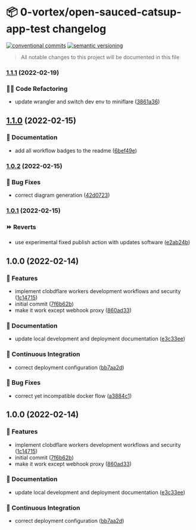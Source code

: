 # 📦 0-vortex/open-sauced-catsup-app-test changelog

[![conventional commits](https://img.shields.io/badge/conventional%20commits-1.0.0-yellow.svg)](https://conventionalcommits.org)
[![semantic versioning](https://img.shields.io/badge/semantic%20versioning-2.0.0-green.svg)](https://semver.org)

> All notable changes to this project will be documented in this file

### [1.1.1](https://github.com/0-vortex/open-sauced-catsup-app-test/compare/v1.1.0...v1.1.1) (2022-02-19)


### 🧑‍💻 Code Refactoring

* update wrangler and switch dev env to miniflare ([3861a36](https://github.com/0-vortex/open-sauced-catsup-app-test/commit/3861a367ddd116042aa64150834cc8173c3892f8))

## [1.1.0](https://github.com/0-vortex/open-sauced-catsup-app-test/compare/v1.0.2...v1.1.0) (2022-02-15)


### 📝 Documentation

* add all workflow badges to the readme ([6bef49e](https://github.com/0-vortex/open-sauced-catsup-app-test/commit/6bef49e78fd1d60dc6f8aa34e26a2619535d3429))

### [1.0.2](https://github.com/0-vortex/open-sauced-catsup-app-test/compare/v1.0.1...v1.0.2) (2022-02-15)


### 🐛 Bug Fixes

* correct diagram generation ([42d0723](https://github.com/0-vortex/open-sauced-catsup-app-test/commit/42d0723aa1f649a3721d9fd2acb92fc8b618bb89))

### [1.0.1](https://github.com/0-vortex/open-sauced-catsup-app-test/compare/v1.0.0...v1.0.1) (2022-02-15)


### ⏩ Reverts

* use experimental fixed publish action with updates software ([e2ab24b](https://github.com/0-vortex/open-sauced-catsup-app-test/commit/e2ab24bac80047a74d179b38318b1815b03c37af))

## 1.0.0 (2022-02-14)


### 🍕 Features

* implement clobdflare workers development workflows and security ([1c14715](https://github.com/0-vortex/open-sauced-catsup-app-test/commit/1c14715fff99c251d13405f046a0c9d6700e290c))
* initial commit ([7f6b62b](https://github.com/0-vortex/open-sauced-catsup-app-test/commit/7f6b62b9dee554c3cd1604cc594f263ce0b090bd))
* make it work except webhook proxy ([860ad33](https://github.com/0-vortex/open-sauced-catsup-app-test/commit/860ad3354ac0e797489efe9388329e0cbc31a2e4))


### 📝 Documentation

* update local development and deployment documentation ([e3c33ee](https://github.com/0-vortex/open-sauced-catsup-app-test/commit/e3c33ee4d3327511ebac8c351829be0d27680de3))


### 🔁 Continuous Integration

* correct deployment configuration ([bb7aa2d](https://github.com/0-vortex/open-sauced-catsup-app-test/commit/bb7aa2dbe80c5dc60522f9b7ba2a403b79dc4098))


### 🐛 Bug Fixes

* correct yet incompatible docker flow ([a3884c1](https://github.com/0-vortex/open-sauced-catsup-app-test/commit/a3884c1cc4be5884c8bca3db513aa075e9e33d12))

## 1.0.0 (2022-02-14)


### 🍕 Features

* implement clobdflare workers development workflows and security ([1c14715](https://github.com/0-vortex/open-sauced-catsup-app-test/commit/1c14715fff99c251d13405f046a0c9d6700e290c))
* initial commit ([7f6b62b](https://github.com/0-vortex/open-sauced-catsup-app-test/commit/7f6b62b9dee554c3cd1604cc594f263ce0b090bd))
* make it work except webhook proxy ([860ad33](https://github.com/0-vortex/open-sauced-catsup-app-test/commit/860ad3354ac0e797489efe9388329e0cbc31a2e4))


### 📝 Documentation

* update local development and deployment documentation ([e3c33ee](https://github.com/0-vortex/open-sauced-catsup-app-test/commit/e3c33ee4d3327511ebac8c351829be0d27680de3))


### 🔁 Continuous Integration

* correct deployment configuration ([bb7aa2d](https://github.com/0-vortex/open-sauced-catsup-app-test/commit/bb7aa2dbe80c5dc60522f9b7ba2a403b79dc4098))

